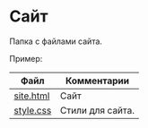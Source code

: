 # Сайт

Папка с файлами сайта.



Пример:

| Файл                                             | Комментарии                                    |
| ------------------------------------------------ | ---------------------------------------------- |
| [site.html](site.html)                            | Сайт                                           |
| [style.css](style.css)                           | Стили для сайта.                               |
